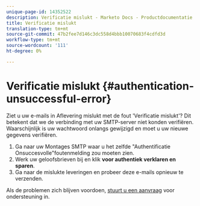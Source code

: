 ```yaml
---
unique-page-id: 14352522
description: Verificatie mislukt - Marketo Docs - Productdocumentatie
title: Verificatie mislukt
translation-type: tm+mt
source-git-commit: 47b2fee7d146c3dc558d4bbb10070683f4cdfd3d
workflow-type: tm+mt
source-wordcount: '111'
ht-degree: 0%

---
```



# Verificatie mislukt {#authentication-unsuccessful-error}

Ziet u uw e-mails in Aflevering mislukt met de fout &#39;Verificatie mislukt&#39;? Dit betekent dat we de verbinding met uw SMTP-server niet konden verifiëren. Waarschijnlijk is uw wachtwoord onlangs gewijzigd en moet u uw nieuwe gegevens verifiëren.

1. Ga naar uw Montages [](http://toutapp.com/next#settings/email-servers/smtp/configure) SMTP waar u het zelfde &quot;Authentificatie Onsuccesvolle&quot;foutenmelding zou moeten zien.
1. Werk uw geloofsbrieven bij en klik **voor authentiek verklaren en sparen**.
1. Ga naar de mislukte leveringen en probeer deze e-mails opnieuw te verzenden.

Als de problemen zich blijven voordoen, [stuurt u een aanvraag](http://nation.marketo.com/community/support_solutions) voor ondersteuning in.